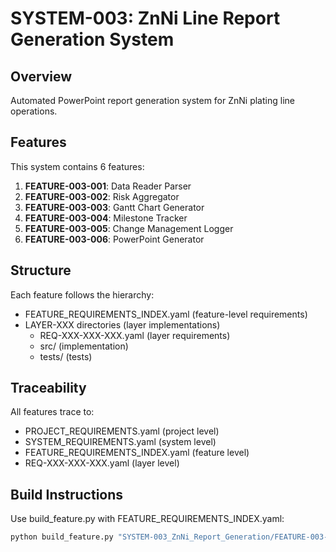 # SYSTEM-003: ZnNi Line Report Generation System

## Overview
Automated PowerPoint report generation system for ZnNi plating line operations.

## Features
This system contains 6 features:

1. **FEATURE-003-001**: Data Reader Parser
2. **FEATURE-003-002**: Risk Aggregator
3. **FEATURE-003-003**: Gantt Chart Generator
4. **FEATURE-003-004**: Milestone Tracker
5. **FEATURE-003-005**: Change Management Logger
6. **FEATURE-003-006**: PowerPoint Generator

## Structure
Each feature follows the hierarchy:
- FEATURE_REQUIREMENTS_INDEX.yaml (feature-level requirements)
- LAYER-XXX directories (layer implementations)
  - REQ-XXX-XXX-XXX.yaml (layer requirements)
  - src/ (implementation)
  - tests/ (tests)

## Traceability
All features trace to:
- PROJECT_REQUIREMENTS.yaml (project level)
- SYSTEM_REQUIREMENTS.yaml (system level)
- FEATURE_REQUIREMENTS_INDEX.yaml (feature level)
- REQ-XXX-XXX-XXX.yaml (layer level)

## Build Instructions
Use build_feature.py with FEATURE_REQUIREMENTS_INDEX.yaml:
```bash
python build_feature.py "SYSTEM-003_ZnNi_Report_Generation/FEATURE-003-001_Data_Reader_Parser/FEATURE_REQUIREMENTS_INDEX.yaml"
```
